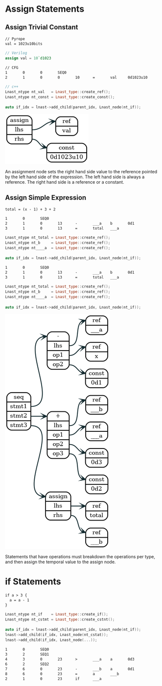 

# Assign Statements

## Assign Trivial Constant


```coffescript
// Pyrope
val = 1023u10bits
```

```verilog
// Verilog
assign val = 10`d1023
```

```shell
// CFG
1       0       0       SEQ0
2       1       0       0       10      =       val     0d1023u10
```

```cpp
// c++
Lnast_ntype nt_val   = Lnast_type::create_ref();
Lnast_ntype nt_const = Lnast_type::create_const();

auto if_idx = lnast->add_child(parent_idx, Lnast_node(nt_if));
```

![assign](source/graphviz/assign_trivial_constant.png)

An assignment node sets the right hand side value to the reference pointed by the left hand side of the expression.
The left hand side is always a reference. The right hand side is a reference or a constant.

## Assign Simple Expression

```coffescript
total = (x - 1) + 3 + 2
```


```shell
1       0       SEQ0
2       1       0       13      -       ___a    b       0d1
3       1       0       13      =       total   ___a
```

```cpp
Lnast_ntype nt_total = Lnast_type::create_ref();
Lnast_ntype nt_b     = Lnast_type::create_ref();
Lnast_ntype nt____a  = Lnast_type::create_ref();

auto if_idx = lnast->add_child(parent_idx, Lnast_node(nt_if));
```

```shell
1       0       SEQ0
2       1       0       13      -       ___a    b       0d1
3       1       0       13      =       total   ___a
```

```cpp
Lnast_ntype nt_total = Lnast_type::create_ref();
Lnast_ntype nt_b     = Lnast_type::create_ref();
Lnast_ntype nt____a  = Lnast_type::create_ref();

auto if_idx = lnast->add_child(parent_idx, Lnast_node(nt_if));
```

![assign](source/graphviz/assign_simple_expression.png)

Statements that have operations must breakdown the operations per type, and then assign the temporal value to the assign node.

# if Statements

```coffescript
if a > 3 {
  a = a - 1
}
```

```cpp
Lnast_ntype nt_if    = Lnast_type::create_if();
Lnast_ntype nt_cstmt = Lnast_type::create_cstnt();

auto if_idx = lnast->add_child(parent_idx, Lnast_node(nt_if));
lnast->add_child(if_idx, Lnast_node(nt_cstat));
lnast->add_child(if_idx, Lnast_node(...));
```

```shell
1       0       SEQ0
3       2       SEQ1
4       3       0       23      >       ___a    a       0d3
6       2       SEQ2
7       6       0       23      -       ___b    a       0d1
8       6       0       23      =       a       ___b
2       1       0       23      if      ___a
```

